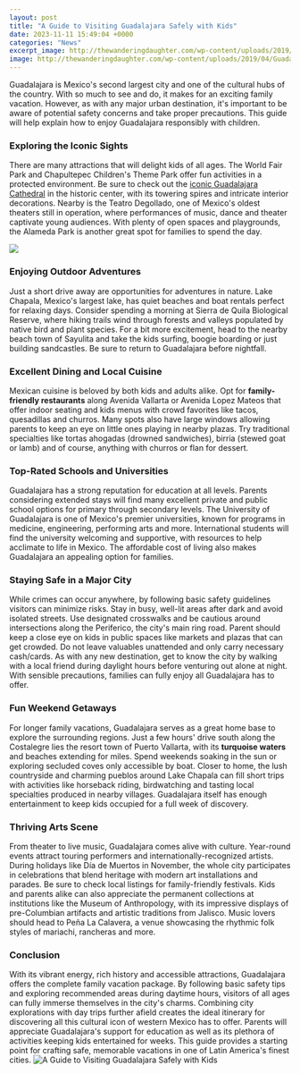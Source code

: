```yaml
---
layout: post
title: "A Guide to Visiting Guadalajara Safely with Kids"
date: 2023-11-11 15:49:04 +0000
categories: "News"
excerpt_image: http://thewanderingdaughter.com/wp-content/uploads/2019/04/Guadalajara-things-to-do-2.jpg
image: http://thewanderingdaughter.com/wp-content/uploads/2019/04/Guadalajara-things-to-do-2.jpg
---
```


Guadalajara is Mexico's second largest city and one of the cultural hubs of the country. With so much to see and do, it makes for an exciting family vacation. However, as with any major urban destination, it's important to be aware of potential safety concerns and take proper precautions. This guide will help explain how to enjoy Guadalajara responsibly with children.
### Exploring the Iconic Sights
There are many attractions that will delight kids of all ages. The World Fair Park and Chapultepec Children's Theme Park offer fun activities in a protected environment. Be sure to check out the [iconic Guadalajara Cathedral](https://logurl.github.io/2024-01-08-u4e00-u540d-u5c3c-u65e5-u5229-u4e9a-u4eba-u7684-u5b89-u5168-u751f-u6d3b-u4f53-u9a8c/) in the historic center, with its towering spires and intricate interior decorations. Nearby is the Teatro Degollado, one of Mexico's oldest theaters still in operation, where performances of music, dance and theater captivate young audiences. With plenty of open spaces and playgrounds, the Alameda Park is another great spot for families to spend the day. 

![](https://i.pinimg.com/originals/62/89/10/6289108384488cc89c614c6c65482f61.jpg)
### Enjoying Outdoor Adventures 
Just a short drive away are opportunities for adventures in nature. Lake Chapala, Mexico's largest lake, has quiet beaches and boat rentals perfect for relaxing days. Consider spending a morning at Sierra de Quila Biological Reserve, where hiking trails wind through forests and valleys populated by native bird and plant species. For a bit more excitement, head to the nearby beach town of Sayulita and take the kids surfing, boogie boarding or just building sandcastles. Be sure to return to Guadalajara before nightfall.
### Excellent Dining and Local Cuisine
Mexican cuisine is beloved by both kids and adults alike. Opt for **family-friendly restaurants** along Avenida Vallarta or Avenida Lopez Mateos that offer indoor seating and kids menus with crowd favorites like tacos, quesadillas and churros. Many spots also have large windows allowing parents to keep an eye on little ones playing in nearby plazas. Try traditional specialties like tortas ahogadas (drowned sandwiches), birria (stewed goat or lamb) and of course, anything with churros or flan for dessert. 
### Top-Rated Schools and Universities 
Guadalajara has a strong reputation for education at all levels. Parents considering extended stays will find many excellent private and public school options for primary through secondary levels. The University of Guadalajara is one of Mexico's premier universities, known for programs in medicine, engineering, performing arts and more. International students will find the university welcoming and supportive, with resources to help acclimate to life in Mexico. The affordable cost of living also makes Guadalajara an appealing option for families.
### Staying Safe in a Major City
While crimes can occur anywhere, by following basic safety guidelines visitors can minimize risks. Stay in busy, well-lit areas after dark and avoid isolated streets. Use designated crosswalks and be cautious around intersections along the Periferico, the city's main ring road. Parent should keep a close eye on kids in public spaces like markets and plazas that can get crowded. Do not leave valuables unattended and only carry necessary cash/cards. As with any new destination, get to know the city by walking with a local friend during daylight hours before venturing out alone at night. With sensible precautions, families can fully enjoy all Guadalajara has to offer. 
### Fun Weekend Getaways
For longer family vacations, Guadalajara serves as a great home base to explore the surrounding regions. Just a few hours' drive south along the Costalegre lies the resort town of Puerto Vallarta, with its **turquoise waters** and beaches extending for miles. Spend weekends soaking in the sun or exploring secluded coves only accessible by boat. Closer to home, the lush countryside and charming pueblos around Lake Chapala can fill short trips with activities like horseback riding, birdwatching and tasting local specialties produced in nearby villages. Guadalajara itself has enough entertainment to keep kids occupied for a full week of discovery.
### Thriving Arts Scene
From theater to live music, Guadalajara comes alive with culture. Year-round events attract touring performers and internationally-recognized artists. During holidays like Día de Muertos in November, the whole city participates in celebrations that blend heritage with modern art installations and parades. Be sure to check local listings for family-friendly festivals. Kids and parents alike can also appreciate the permanent collections at institutions like the Museum of Anthropology, with its impressive displays of pre-Columbian artifacts and artistic traditions from Jalisco. Music lovers should head to Peña La Calavera, a venue showcasing the rhythmic folk styles of mariachi, rancheras and more.
### Conclusion
With its vibrant energy, rich history and accessible attractions, Guadalajara offers the complete family vacation package. By following basic safety tips and exploring recommended areas during daytime hours, visitors of all ages can fully immerse themselves in the city's charms. Combining city explorations with day trips further afield creates the ideal itinerary for discovering all this cultural icon of western Mexico has to offer. Parents will appreciate Guadalajara's support for education as well as its plethora of activities keeping kids entertained for weeks. This guide provides a starting point for crafting safe, memorable vacations in one of Latin America's finest cities.
![A Guide to Visiting Guadalajara Safely with Kids](http://thewanderingdaughter.com/wp-content/uploads/2019/04/Guadalajara-things-to-do-2.jpg)